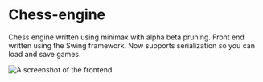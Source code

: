 # Chess-engine
Chess engine written using minimax with alpha beta pruning. Front end written using the Swing framework. Now supports serialization so you can load and save games.

![A screenshot of the frontend](https://github.com/MarkLee7916/Chess-engine/blob/master/frontend%20screenshot.png)
